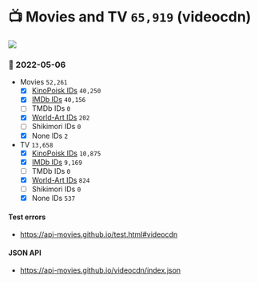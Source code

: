 # :tv: Movies and TV `65,919` (videocdn)

<a href="https://API-Movies.github.io"><img src="https://API-Movies.github.io/banner.png?cache"></a>

### :date: 2022-05-06
- Movies `52,261`
  - [x] <a href="https://API-Movies.github.io/videocdn/movie_kinopoisk_ids.json">KinoPoisk IDs</a> `40,250`
  - [x] <a href="https://API-Movies.github.io/videocdn/movie_imdb_ids.json">IMDb IDs</a> `40,156`
  - [ ] TMDb IDs `0`
  - [x] <a href="https://API-Movies.github.io/videocdn/movie_world_art_ids.json">World-Art IDs</a> `202`
  - [ ] Shikimori IDs `0`
  - [x] None IDs `2`
- TV `13,658`
  - [x] <a href="https://API-Movies.github.io/videocdn/tv_kinopoisk_ids.json">KinoPoisk IDs</a> `10,875`
  - [x] <a href="https://API-Movies.github.io/videocdn/tv_imdb_ids.json">IMDb IDs</a> `9,169`
  - [ ] TMDb IDs `0`
  - [x] <a href="https://API-Movies.github.io/videocdn/tv_world_art_ids.json">World-Art IDs</a> `824`
  - [ ] Shikimori IDs `0`
  - [x] None IDs `537`
#### Test errors
- <a href='https://api-movies.github.io/test.html#videocdn'>https://api-movies.github.io/test.html#videocdn</a>
#### JSON API
- <a href='https://api-movies.github.io/videocdn/index.json'>https://api-movies.github.io/videocdn/index.json</a>
